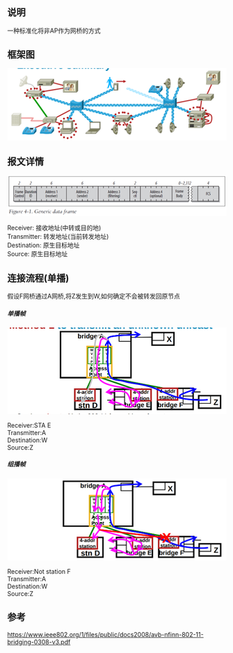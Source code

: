 ## 说明
一种标准化将非AP作为网桥的方式

## 框架图

![4_addr](../asset/4addr_struct.png)

## 报文详情

![proto](../asset/4_addr_proto.png)

Receiver: 接收地址(中转或目的地)           
Transmitter: 转发地址(当前转发地址)           
Destination: 原生目标地址       
Source: 原生目标地址

## 连接流程(单播)
假设F网桥通过A网桥,将Z发生到W,如何确定不会被转发回原节点

##### 单播帧           

![unicast](../asset/4_addr_unicast.png)

Receiver:STA E   
Transmitter:A      
Destination:W    
Source:Z


##### 组播帧

![multi](../asset/4_addr_multi.png)

Receiver:Not station F        
Transmitter:A      
Destination:W    
Source:Z








## 参考
https://www.ieee802.org/1/files/public/docs2008/avb-nfinn-802-11-bridging-0308-v3.pdf



